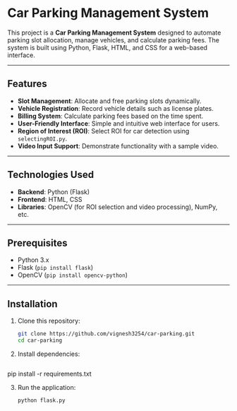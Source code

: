 # Car Parking Management System

This project is a **Car Parking Management System** designed to automate parking slot allocation, manage vehicles, and calculate parking fees. The system is built using Python, Flask, HTML, and CSS for a web-based interface.  

---

## Features

- **Slot Management**: Allocate and free parking slots dynamically.  
- **Vehicle Registration**: Record vehicle details such as license plates.  
- **Billing System**: Calculate parking fees based on the time spent.  
- **User-Friendly Interface**: Simple and intuitive web interface for users.  
- **Region of Interest (ROI)**: Select ROI for car detection using `selectingROI.py`.  
- **Video Input Support**: Demonstrate functionality with a sample video.  

---

## Technologies Used

- **Backend**: Python (Flask)  
- **Frontend**: HTML, CSS  
- **Libraries**: OpenCV (for ROI selection and video processing), NumPy, etc.  

---

## Prerequisites

- Python 3.x  
- Flask (`pip install flask`)  
- OpenCV (`pip install opencv-python`)  

---

## Installation

1. Clone this repository:  
   ```bash
   git clone https://github.com/vignesh3254/car-parking.git
   cd car-parking
   
2. Install dependencies:
   ```bash
  pip install -r requirements.txt

3. Run the application:
   ```bash
   python flask.py
